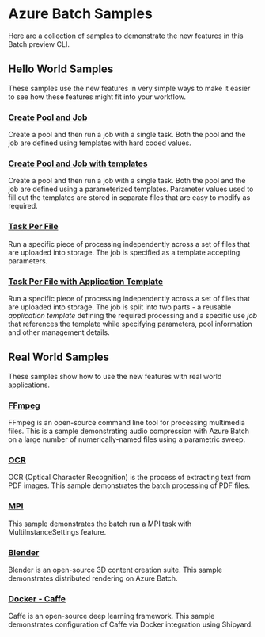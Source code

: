 # Azure Batch Samples

Here are a collection of samples to demonstrate the new features in this Batch preview CLI.

## Hello World Samples

These samples use the new features in very simple ways to make it easier to see how these features might fit into your workflow.

### [Create Pool and Job](hello-world/create-pool-and-job)

Create a pool and then run a job with a single task. Both the pool and the job are defined using templates with hard coded values.

### [Create Pool and Job with templates](hello-world/create-pool-and-job-with-templates)

Create a pool and then run a job with a single task. Both the pool and the job are defined using a parameterized templates. Parameter values used to fill out the templates are stored in separate files that are easy to modify as required.

### [Task Per File](hello-world/taskPerFile)

Run a specific piece of processing independently across a set of files that are uploaded into storage. The job is specified as a template accepting parameters.

### [Task Per File with Application Template](hello-world/taskPerFile-appTemplate)

Run a specific piece of processing independently across a set of files that are uploaded into storage. The job is split into two parts - a reusable *application template* defining the required processing and a specific use *job* that references the template while specifying parameters, pool information and other management details.

## Real World Samples

These samples show how to use the new features with real world applications.

### [FFmpeg](ffmpeg)

FFmpeg is an open-source command line tool for processing multimedia files. This is a sample demonstrating
audio compression with Azure Batch on a large number of numerically-named files using a parametric sweep.

### [OCR](ocr)

OCR (Optical Character Recognition) is the process of extracting text from PDF images. This sample demonstrates the batch
processing of PDF files.

### [MPI](mpi)

This sample demonstrates the batch run a MPI task with MultiInstanceSettings feature.

### [Blender](blender)

Blender is an open-source 3D content creation suite. This sample demonstrates distributed rendering on Azure Batch.

### [Docker - Caffe](docker)

Caffe is an open-source deep learning framework. This sample demonstrates configuration of Caffe via Docker integration using 
Shipyard.
